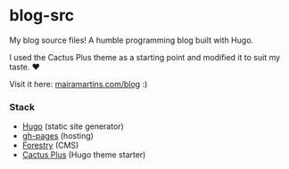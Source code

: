 # blog-src

My blog source files! A humble programming blog built with Hugo.

I used the Cactus Plus theme as a starting point and modified it to suit my taste. ♥️

Visit it here: [mairamartins.com/blog](https://mairamartins.com/blog) :)

### Stack

- [Hugo](https://gohugo.io/) (static site generator)
- [gh-pages](https://pages.github.com/) (hosting)
- [Forestry](https://forestry.io/) (CMS)
- [Cactus Plus](https://github.com/nodejh/hugo-theme-cactus-plus) (Hugo theme starter)
